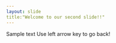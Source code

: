 ```yaml
---
layout: slide
title:"Welcome to our second slide!!"
---
```

Sample text
Use left arrow key to go back!

